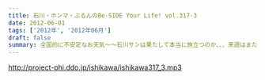```yaml
---
title: 石川・ホンマ・ぶるんのBe-SIDE Your Life! vol.317-3
date: 2012-06-01
tags: ['2012年', '2012年06月']
draft: false
summary: 全国的に不安定なお天気～～石川サンは果たして本当に旅立つのか、、、来週はまたまた珍道中報告か！？うらやましいなぁ。ＮＡＭＡＥ
---
```


http://project-phi.ddo.jp/ishikawa/ishikawa317_3.mp3
